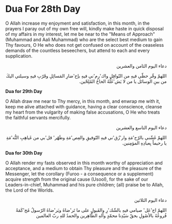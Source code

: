 Dua For 28th Day
================

O Allah increase my enjoyment and satisfaction, in this month, in the
prayers I paray out of my own free will, kindly make haste in quick
disposal of my affairs in my interest, let me be near to the "Means of
Approach" (Muhammad and Aali Muhammad) who are the select best medium to
gain Thy favours, O He who does not get confused on account of the
ceaseless demands of the countless beseechers, but attend to each and
every supplication.


<p dir="rtl">
دعاء اليوم الثامن والعشرين
</p>

<p dir="rtl">
اللهمّ وفّر حظّي فيهِ من النّوافِلِ واك'رِم'ني فيهِ بإح'ضارِ المَسائِلِ
وقَرّبِ فيهِ وسيلتي اليكَ من بينِ الوسائل يا من لا يَش'غَلُهُ الحاحُ
المُلِحّين.
</p>


**Dua for 29th Day**

O Allah draw me near to Thy mercy, in this month, and enwrap me with
it, keep me alive attached with guidance, having a clear conscience,
cleanse my heart from the vulgarity of making false accusations, O He
who treats the faithful servants mercifully.


<p dir="rtl">
دعاء اليوم التاسع والعشرين
</p>

<p dir="rtl">
اللهمّ غَشّني بالرّح'مَةِ وار'زُق'ني فيهِ التّوفيقِ والعِص'مَةِ وطَهّر'
قل'بي من غَياهِبِ التُّه'مَةِ يا رحيماً بِعبادِهِ المؤمِنين.
</p>


**Dua for 30th Day**

O Allah render my fasts observed in this month worthy of appreciation
and acceptance, and a medium to obtain Thy pleasure and the pleasure of
the Messenger, let the corollary (Furoo - a consequence or a supplement)
acquire strength from the original cause (Usool), for the sake of our
Leaders-in-chief, Muhammad and his pure children; (all) praise be to
Allah, the Lord of the Worlds.

<p dir="rtl">
دعاء اليوم الثلاثين
</p>

<p dir="rtl">
اللهمّ اج'عَل' صيامي فيهِ بالشّك'رِ والقَبولِ على ما تَر'ضاهُ ويَر'ضاهُ
الرّسولُ مُح'كَمَةً فُروعُهُ بالأصُولِ بحقّ سَيّدِنا محمّدٍ وآلهِ
الطّاهِرين والحمدُ للهِ ربّ العالمين
</p>


